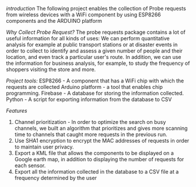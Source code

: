 *introduction*
The following project enables the collection of Probe requests from wireless devices with a WiFi component by using ESP8266 components and the ARDUINO platform

*Why Collect Probe Request?*
The probe requests package contains a lot of useful information for all kinds of uses:
We can perform quantitative analysis for example at public transport stations or at disaster events in order to collect to identify and assess a given number of people and their location, and even track a particular user's route.
In addition, we can use the information for business analysis, for example, to study the frequency of shoppers visiting the store and more.

*Project tools:*
ESP8266 - A component that has a WiFi chip with which the requests are collected
Arduino platform - a tool that enables chip programming.
Firebase - A database for storing the information collected.
Python - A script for exporting information from the database to CSV

*Features*
1. Channel prioritization - In order to optimize the search on busy channels, we built an algorithm that prioritizes and gives more scanning time to channels that caught more requests in the previous run.
2. Use SHA1 encryption to encrypt the MAC addresses of requests in order to maintain user privacy.
3. Export a KML file that allows the components to be displayed on a Google earth map, in addition to displaying the number of requests for each sensor.
4. Export all the information collected in the database to a CSV file at a frequency determined by the user

